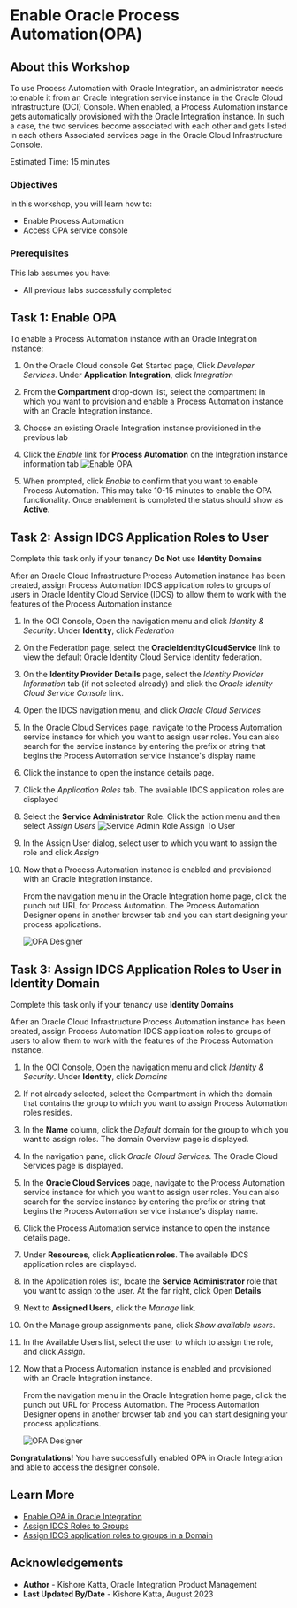 # Enable Oracle Process Automation(OPA)

## About this Workshop

To use Process Automation with Oracle Integration, an administrator needs to enable it from an Oracle Integration service instance in the Oracle Cloud Infrastructure (OCI) Console. When enabled, a Process Automation instance gets automatically provisioned with the Oracle Integration instance. In such a case, the two services become associated with each other and gets listed in each others Associated services page in the Oracle Cloud Infrastructure Console.

Estimated Time: 15 minutes

### Objectives

In this workshop, you will learn how to:
* Enable Process Automation
* Access OPA service console

### Prerequisites

This lab assumes you have:

* All previous labs successfully completed

## Task 1: Enable OPA

To enable a Process Automation instance with an Oracle Integration instance:

1.  On the Oracle Cloud console Get Started page, Click *Developer Services*. Under **Application Integration**, click *Integration*

2.  From the **Compartment** drop-down list, select the compartment in which you want to provision and enable a Process Automation instance with an Oracle Integration instance.

3.  Choose an existing Oracle Integration instance provisioned in the previous lab

4.  Click the *Enable* link for **Process Automation** on the Integration instance information tab
![Enable OPA](images/opa-enable.png)

5.  When prompted, click *Enable* to confirm that you want to enable Process Automation. This may take 10-15 minutes to enable the OPA functionality. Once enablement is completed the status should show as **Active**.

## Task 2: Assign IDCS Application Roles to User
Complete this task only if your tenancy **Do Not** use **Identity Domains**

After an Oracle Cloud Infrastructure Process Automation instance has been created, assign Process Automation IDCS application roles to groups of users in Oracle Identity Cloud Service (IDCS) to allow them to work with the features of the Process Automation instance

1.  In the OCI Console, Open the navigation menu and click *Identity & Security*. Under **Identity**, click *Federation*

2.  On the Federation page, select the **OracleIdentityCloudService** link to view the default Oracle Identity Cloud Service identity federation.

3.  On the **Identity Provider Details** page, select the *Identity Provider Information* tab (if not selected already) and click the *Oracle Identity Cloud Service Console* link.

4.  Open the IDCS navigation menu, and click *Oracle Cloud Services*

5.  In the Oracle Cloud Services page, navigate to the Process Automation service instance for which you want to assign user roles. You can also search for the service instance by entering the prefix or string that begins the Process Automation service instance's display name

6.  Click the instance to open the instance details page.

7.  Click the *Application Roles* tab. The available IDCS application roles are displayed

8.  Select the **Service Administrator** Role. Click the action menu and then select *Assign Users*
![Service Admin Role Assign To User](images/service-admin-idcs.png)

9.  In the Assign User dialog, select user to which you want to assign the role and click *Assign*

10. Now that a Process Automation instance is enabled and provisioned with an Oracle Integration instance.

    From the navigation menu in the Oracle Integration home page, click the punch out URL for Process Automation. The Process Automation Designer opens in another browser tab and you can start designing your process applications.

    ![OPA Designer](images/opa-designer.png)

## Task 3: Assign IDCS Application Roles to User in Identity Domain
Complete this task only if your tenancy use **Identity Domains**

After an Oracle Cloud Infrastructure Process Automation instance has been created, assign Process Automation IDCS application roles to groups of users to allow them to work with the features of the Process Automation instance.

1.  In the OCI Console, Open the navigation menu and click *Identity & Security*. Under **Identity**, click *Domains*

2.  If not already selected, select the Compartment in which the domain that contains the group to which you want to assign Process Automation roles resides.

3.  In the **Name** column, click the *Default* domain for the group to which you want to assign roles.
The domain Overview page is displayed.

4.  In the navigation pane, click *Oracle Cloud Services*.
The Oracle Cloud Services page is displayed.

5.  In the **Oracle Cloud Services** page, navigate to the Process Automation service instance for which you want to assign user roles.
You can also search for the service instance by entering the prefix or string that begins the Process Automation service instance's display name.

6.  Click the Process Automation service instance to open the instance details page.

7.  Under **Resources**, click **Application roles**.
The available IDCS application roles are displayed.

8.  In the Application roles list, locate the **Service Administrator** role that you want to assign to the user. At the far right, click Open **Details**

9.  Next to **Assigned Users**, click the *Manage* link.

10. On the Manage group assignments pane, click *Show available users*.

11. In the Available Users list, select the user to which to assign the role, and click *Assign*.

12. Now that a Process Automation instance is enabled and provisioned with an Oracle Integration instance.

    From the navigation menu in the Oracle Integration home page, click the punch out URL for Process Automation. The Process Automation Designer opens in another browser tab and you can start designing your process applications.

    ![OPA Designer](images/opa-designer.png)


**Congratulations!** You have successfully enabled OPA in Oracle Integration and able to access the designer console.

## Learn More

* [Enable OPA in Oracle Integration](https://docs.oracle.com/en/cloud/paas/process-automation/admin-process-automation/enable-process-automation-oracle-integration-3.html)
* [Assign IDCS Roles to Groups](https://docs.oracle.com/en/cloud/paas/process-automation/admin-process-automation/assign-idcs-application-roles-groups.html)
* [Assign IDCS application roles to groups in a Domain](https://docs.oracle.com/en/cloud/paas/process-automation/admin-process-automation/assign-idcs-application-roles-groups-identity-domain.html)

## Acknowledgements
* **Author** - Kishore Katta, Oracle Integration Product Management
* **Last Updated By/Date** - Kishore Katta, August 2023
